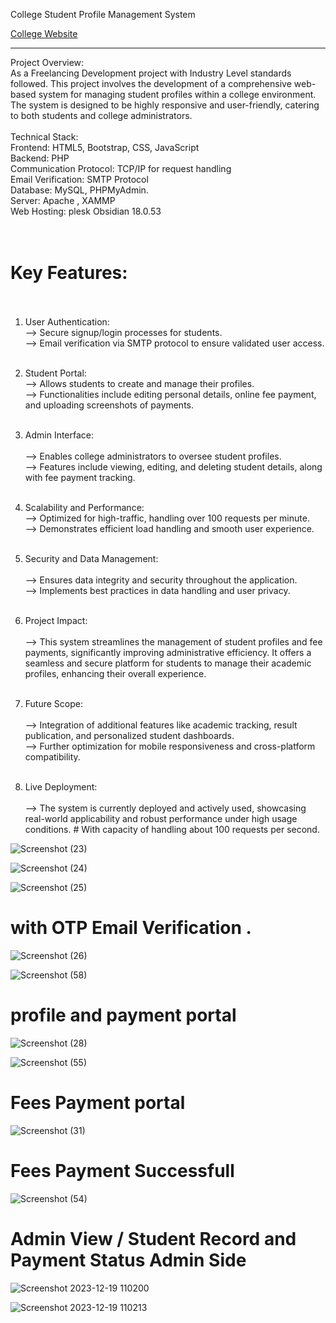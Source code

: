 College Student Profile Management System

[College Website ](https://ggchmr.com/)

------------------------------------------------
Project Overview:<br>
As a Freelancing Development project with Industry Level standards followed.
This project involves the development of a comprehensive web-based system for managing student profiles within a college environment. The system is designed to be highly responsive and user-friendly, catering to both students and college administrators.
<br><br>
Technical Stack:<br>
Frontend: HTML5, Bootstrap, CSS, JavaScript<br>
Backend: PHP<br>
Communication Protocol: TCP/IP for request handling<br>
Email Verification: SMTP Protocol<br>
Database: MySQL, PHPMyAdmin.<br>
Server: Apache , XAMMP<br>
Web Hosting: plesk Obsidian 18.0.53<br>
<br><br>
# Key Features:<br><br>
1. User Authentication:<br>
--> Secure signup/login processes for students.<br>
--> Email verification via SMTP protocol to ensure validated user access.
<br><br>
2. Student Portal:<br>
--> Allows students to create and manage their profiles.<br>
--> Functionalities include editing personal details, online fee payment, and uploading screenshots of payments.<br><br>

3. Admin Interface:<br><br>
--> Enables college administrators to oversee student profiles.<br>
--> Features include viewing, editing, and deleting student details, along with fee payment tracking.
<br><br>
4. Scalability and Performance:<br>
--> Optimized for high-traffic, handling over 100 requests per minute.<br>
--> Demonstrates efficient load handling and smooth user experience.<br><br>

5. Security and Data Management:<br><br>
--> Ensures data integrity and security throughout the application.<br>
--> Implements best practices in data handling and user privacy.<br><br>

6. Project Impact:<br><br>
--> This system streamlines the management of student profiles and fee payments, significantly improving administrative efficiency. It offers a seamless and secure platform for students to manage their academic profiles, enhancing their overall experience.<br><br>

8. Future Scope:<br><br>
--> Integration of additional features like academic tracking, result publication, and personalized student dashboards.<br>
--> Further optimization for mobile responsiveness and cross-platform compatibility.<br><br>

10. Live Deployment:<br><br>
--> The system is currently deployed and actively used, showcasing real-world applicability and robust performance under high usage conditions. # With capacity of handling about 100 requests per second.


![Screenshot (23)](https://github.com/Shivam9456Singh/Student-Registration-for-college-Website/assets/113454708/f39e448c-0705-4d70-a52a-389ef7953da9)

![Screenshot (24)](https://github.com/Shivam9456Singh/Student-Registration-for-college-Website/assets/113454708/3962f1f0-4eff-4b82-849e-5b15786c69cd)

![Screenshot (25)](https://github.com/Shivam9456Singh/Student-Registration-for-college-Website/assets/113454708/344751a0-e01b-4669-a3fb-c45ad32cedc5)

# with OTP Email Verification .

![Screenshot (26)](https://github.com/Shivam9456Singh/Student-Registration-for-college-Website/assets/113454708/0d6f76c4-1c27-4686-b80f-42b91044ef20)

![Screenshot (58)](https://github.com/Shivam9456Singh/Student-Portal/assets/113454708/041c5fbe-93fa-4b02-a500-bbf11827c5af)


# profile and payment portal

![Screenshot (28)](https://github.com/Shivam9456Singh/Student-Registration-for-college-Website/assets/113454708/917b7bab-3722-4e74-a228-11c332a2b0a1)

![Screenshot (55)](https://github.com/Shivam9456Singh/Student-Portal/assets/113454708/38863863-031e-406b-b05c-af00d135e901)


# Fees Payment portal

![Screenshot (31)](https://github.com/Shivam9456Singh/Student-Registration-for-college-Website/assets/113454708/f6ff940c-c8a5-46ee-83f4-cfe9f7f8a218)

# Fees Payment Successfull

![Screenshot (54)](https://github.com/Shivam9456Singh/Student-Portal/assets/113454708/ce4bc986-782b-4bfc-ad20-d0bf5e3b0547)

# Admin View / Student Record and Payment Status Admin Side

![Screenshot 2023-12-19 110200](https://github.com/Shivam9456Singh/Student-Portal/assets/113454708/bdcc61f7-8e87-4829-82b6-0da0076a39ea)

![Screenshot 2023-12-19 110213](https://github.com/Shivam9456Singh/Student-Portal/assets/113454708/eef01eb1-d578-4905-90cf-e92ad4cb293a)









